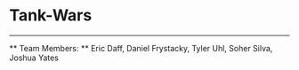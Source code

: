 # Tank-Wars
---
** Team Members: ** Eric Daff, Daniel Frystacky, Tyler Uhl, Soher Silva, Joshua Yates
